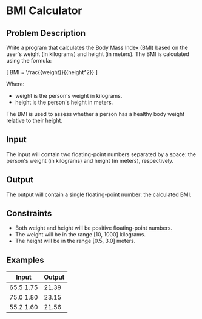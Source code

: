 # BMI Calculator
## Problem Description
Write a program that calculates the Body Mass Index (BMI) based on the user's weight (in kilograms) and height (in meters). The BMI is calculated using the formula:

\[ BMI = \frac{{weight}}{{height^2}} \]

Where:
- weight is the person's weight in kilograms.
- height is the person's height in meters.

The BMI is used to assess whether a person has a healthy body weight relative to their height. 

## Input
The input will contain two floating-point numbers separated by a space: the person's weight (in kilograms) and height (in meters), respectively.

## Output
The output will contain a single floating-point number: the calculated BMI.

## Constraints
- Both weight and height will be positive floating-point numbers.
- The weight will be in the range [10, 1000] kilograms.
- The height will be in the range [0.5, 3.0] meters.

## Examples
|Input|Output|
|-|-|
|65.5 1.75|21.39|
|75.0 1.80|23.15|
|55.2 1.60|21.56|